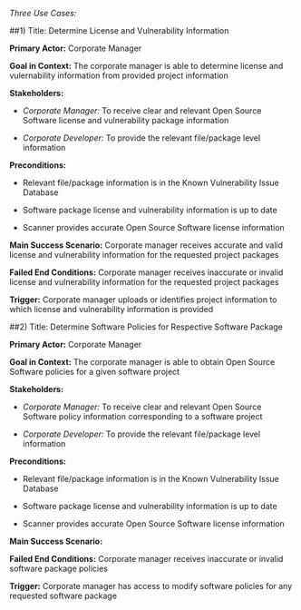 *Three Use Cases:*

##1)  Title:  Determine License and Vulnerability Information 

**Primary Actor:**  Corporate Manager

**Goal in Context:**  The corporate manager is able to determine license and vulernability information from provided project information 

**Stakeholders:** 

+ *Corporate Manager:* To receive clear and relevant Open Source Software license and vulnerability package information 

+ *Corporate Developer:* To provide the relevant file/package level information

**Preconditions:** 

+ Relevant file/package information is in the Known Vulnerability Issue Database

+ Software package license and vulnerability information is up to date 

+ Scanner provides accurate Open Source Software license information

**Main Success Scenario:**  Corporate manager receives accurate and valid license and vulnerability information for the requested project packages

**Failed End Conditions:**  Corporate manager receives inaccurate or invalid license and vulnerability information for the requested project packages

**Trigger:**  Corporate manager uploads or identifies project information to which license and vulnerability information is provided 

##2)  Title:  Determine Software Policies for Respective Software Package

**Primary Actor:**  Corporate Manager

**Goal in Context:**  The corporate manager is able to obtain Open Source Software policies for a given software project 

**Stakeholders:** 

+ *Corporate Manager:* To receive clear and relevant Open Source Software policy information corresponding to a software project

+ *Corporate Developer:* To provide the relevant file/package level information

**Preconditions:** 

+ Relevant file/package information is in the Known Vulnerability Issue Database

+ Software package license and vulnerability information is up to date 

+ Scanner provides accurate Open Source Software license information

**Main Success Scenario:**  

**Failed End Conditions:**  Corporate manager receives inaccurate or invalid software package policies

**Trigger:**  Corporate manager has access to modify software policies for any requested software package

